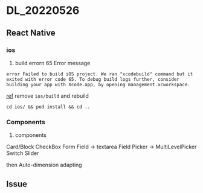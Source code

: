 # DL_20220526

## React Native

### ios

1. build errorn 65
Error message
```shell
error Failed to build iOS project. We ran "xcodebuild" command but it exited with error code 65. To debug build logs further, consider building your app with Xcode.app, by opening management.xcworkspace.
```
[ref](https://stackoverflow.com/questions/55235825/error-failed-to-build-ios-project-we-ran-xcodebuild-command-but-it-exited-wit)
remove `ios/build` and rebuild
```shell
cd ios/ && pod install && cd ..
```

### Components

1. components

Card/Block
CheckBox
Form
Field -> textarea Field
Picker -> MultiLevelPicker
Switch
Slider

then
Auto-dimension adapting



## Issue
